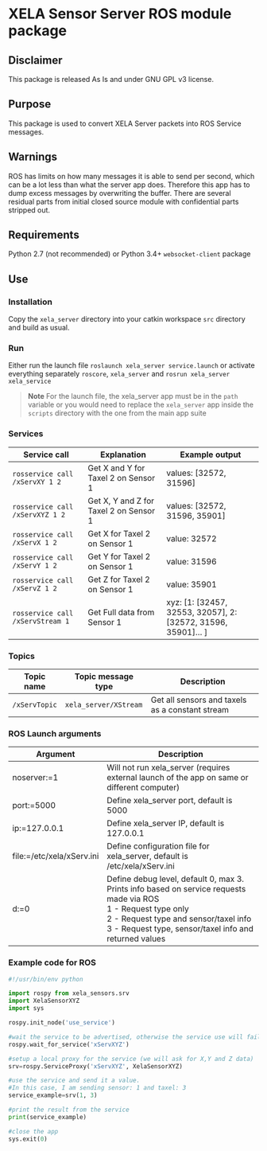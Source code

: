 # XELA Sensor Server ROS module package
## Disclaimer
This package is released As Is and under GNU GPL v3 license.
## Purpose
This package is used to convert XELA Server packets into ROS Service messages.
## Warnings
ROS has limits on how many messages it is able to send per second, which can be a lot less than what the server app does. Therefore this app has to dump excess messages by overwriting the buffer.
There are several residual parts from initial closed source module with confidential parts stripped out.
## Requirements
Python 2.7 (not recommended) or Python 3.4+
`websocket-client` package
## Use
### Installation
Copy the `xela_server` directory into your catkin workspace `src` directory and build as usual.
### Run
Either run the launch file `roslaunch xela_server service.launch` or activate everything separately `roscore`, `xela_server` and `rosrun xela_server xela_service`
> __Note__ For the launch file, the xela_server app must be in the `path` variable or you would need to replace the `xela_server` app inside the `scripts` directory with the one from the main app suite
### Services
| __Service call__ | __Explanation__ |__Example output__ |
| --- | --- | --- |
| `rosservice call /xServXY 1 2` | Get X and Y for Taxel 2 on Sensor 1 | values: [32572, 31596] |
| `rosservice call /xServXYZ 1 2` | Get X, Y and Z for Taxel 2 on Sensor 1 | values: [32572, 31596, 35901] |
| `rosservice call /xServX 1 2` | Get X for Taxel 2 on Sensor 1 | value: 32572 |
| `rosservice call /xServY 1 2` | Get Y for Taxel 2 on Sensor 1 | value: 31596 |
| `rosservice call /xServZ 1 2` | Get Z for Taxel 2 on Sensor 1 | value: 35901 |
| `rosservice call /xServStream 1` | Get Full data from Sensor 1 | xyz: [1: [32457, 32553, 32057], 2: [32572, 31596, 35901]… ] |

### Topics
| __Topic name__ |  __Topic message type__ | __Description__ |
| --- | --- | --- |
| `/xServTopic` | `xela_server/XStream` | Get all sensors and taxels as a constant stream |

### ROS Launch arguments
| __Argument__ | __Description__ |
| --- | --- |
| noserver:=1 | Will not run xela_server (requires external launch of the app on same or different computer)|
| port:=5000 | Define xela_server port, default is 5000 |
| ip:=127.0.0.1 | Define xela_server IP, default is 127.0.0.1 |
| file:=/etc/xela/xServ.ini | Define configuration file for xela_server, default is /etc/xela/xServ.ini |
| d:=0 | Define debug level, default 0, max 3. Prints info based on service requests made via ROS <br>1 - Request type only <br>2 - Request type and sensor/taxel info <br>3 - Request type, sensor/taxel info and returned values |

### Example code for ROS
```python
#!/usr/bin/env python

import rospy from xela_sensors.srv
import XelaSensorXYZ
import sys

rospy.init_node('use_service') 

#wait the service to be advertised, otherwise the service use will fail 
rospy.wait_for_service('xServXYZ') 

#setup a local proxy for the service (we will ask for X,Y and Z data) 
srv=rospy.ServiceProxy('xServXYZ', XelaSensorXYZ) 

#use the service and send it a value. 
#In this case, I am sending sensor: 1 and taxel: 3 
service_example=srv(1, 3) 

#print the result from the service 
print(service_example) 

#close the app 
sys.exit(0)
```
